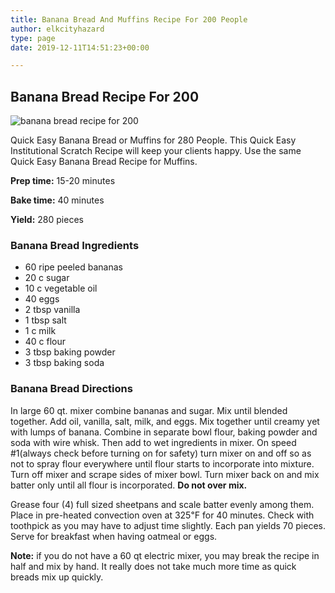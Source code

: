 ```yaml
---
title: Banana Bread And Muffins Recipe For 200 People
author: elkcityhazard
type: page
date: 2019-12-11T14:51:23+00:00

---
```

## Banana Bread Recipe For 200

![banana bread recipe for 200][1] 

Quick Easy Banana Bread or Muffins for 280 People. This Quick Easy Institutional Scratch Recipe will keep your clients happy. Use the same Quick Easy Banana Bread Recipe for Muffins.

**Prep time:** 15-20 minutes

**Bake time:** 40 minutes

**Yield:** 280 pieces

### Banana Bread Ingredients

  * 60 ripe peeled bananas
  * 20 c sugar
  * 10 c vegetable oil
  * 40 eggs
  * 2 tbsp vanilla
  * 1 tbsp salt
  * 1 c milk
  * 40 c flour
  * 3 tbsp baking powder
  * 3 tbsp baking soda

### Banana Bread Directions

In large 60 qt. mixer combine bananas and sugar. Mix until blended together. Add oil, vanilla, salt, milk, and eggs. Mix together until creamy yet with lumps of banana. Combine in separate bowl flour, baking powder and soda with wire whisk. Then add to wet ingredients in mixer. On speed #1(always check before turning on for safety) turn mixer on and off so as not to spray flour everywhere until flour starts to incorporate into mixture. Turn off mixer and scrape sides of mixer bowl. Turn mixer back on and mix batter only until all flour is incorporated. **Do not over mix.**

Grease four (4) full sized sheetpans and scale batter evenly among them. Place in pre-heated convection oven at 325&#8457; for 40 minutes. Check with toothpick as you may have to adjust time slightly. Each pan yields 70 pieces. Serve for breakfast when having oatmeal or eggs.

**Note:** if you do not have a 60 qt electric mixer, you may break the recipe in half and mix by hand. It really does not take much more time as quick breads mix up quickly.

 [1]: http://quick-e-recipes.com/sitebuildercontent/sitebuilderpictures/IMG_0803_1024.jpg